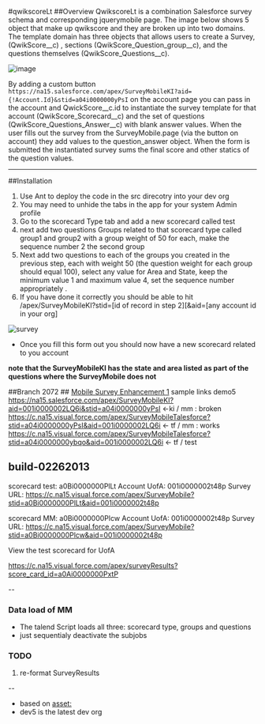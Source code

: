 #qwikscoreLt
##Overview
QwikscoreLt is a combination Salesforce survey schema and corresponding jquerymobile page.   The image below shows 5 object that make up qwikscore and they are broken up into two domains.   The template domain has three objects that  allows users to create a Survey,  (QwikScore__c) , sections (QwikScore_Question_group__c), and the questions themselves (QwikScore_Questions__c).  

     
![image](https://s3.amazonaws.com/bowermanpublic/qwikscoreLt700.png)

By adding a custom button `https://na15.salesforce.com/apex/SurveyMobileKI?aid={!Account.Id}&stid=a04i0000000yPsI` on the account page you can pass in the account and QwickScore__c.id to instantiate the survey template for that account (QwikScore_Scorecard__c) and the set of questions (QwikScore_Questions_Answer__c) with blank answer values.    When the user fills out the survey from the SurveyMobile.page (via the button on account) they add values to the question_answer object.   When the form is submitted the instantiated survey  sums the final score and other statics of the question values.

---

##Installation
1. Use Ant to deploy the code in the src direcotry into your dev org
2. You may need to unhide the tabs in the app for your system Admin profile
3.  Go to the scorecard Type tab and add a new scorecard called test
4. next add two questions Groups related to that scorecard type called group1 and group2 with a group weight of 50 for each, make the sequence number 2 the second group
5. Next add two questions to each of the groups you created in the previous step, each with weight 50 (the question weight for each group should equal 100), select any value for Area and State, keep the minimum value 1 and maximum value 4, set the sequence number appropriately . 
6.  If you have done it correctly you should be able to hit 
      /apex/SurveyMobileKI?stid=[id of record in step 2][&aid=[any account id in your org]    


![survey](https://s3.amazonaws.com/bowermanpublic/surveyscreenshot.png)  

* Once you fill this form out you should now have a new scorecard related to you account

__note that the SurveyMobileKI has the state and area listed as part of the questions where the SurveyMobile does not__


##Branch 2072 ##
[Mobile Survey Enhancement 1](http://www.cloudspokes.com/challenges/2072)
  sample links demo5
  https://na15.salesforce.com/apex/SurveyMobileKI?aid=001i0000002LQ6i&stid=a04i0000000yPsI  <-ki / mm : broken
  https://c.na15.visual.force.com/apex/SurveyMobileTalesforce?stid=a04i0000000yPsI&aid=001i0000002LQ6i  <- tf / mm : works
   https://c.na15.visual.force.com/apex/SurveyMobileTalesforce?stid=a04i0000000ybqo&aid=001i0000002LQ6i <- tf / test

   ## build-02262013
   scorecard test: a0Bi0000000PlLt
   Account UofA: 001i0000002t48p
   Survey URL:
   https://c.na15.visual.force.com/apex/SurveyMobile?stid=a0Bi0000000PlLt&aid=001i0000002t48p

   scorecard MM: a0Bi0000000Plcw
   Account UofA: 001i0000002t48p
   Survey URL:
   https://c.na15.visual.force.com/apex/SurveyMobile?stid=a0Bi0000000Plcw&aid=001i0000002t48p

   View the test scorecard for UofA
   
   https://c.na15.visual.force.com/apex/surveyResults?score_card_id=a0Ai0000000PxtP

--

### Data load of MM
-  The talend Script loads all three: scorecard type, groups and questions
- just sequentialy deactivate the subjobs

### TODO
1. re-format SurveyResults


--


* based on [asset:](https://appirio.my.salesforce.com/apex/CMC_AssetView?id=a3E50000000CaZyEAK&sfdc.override=1 "Asset")
* dev5 is the latest dev org

